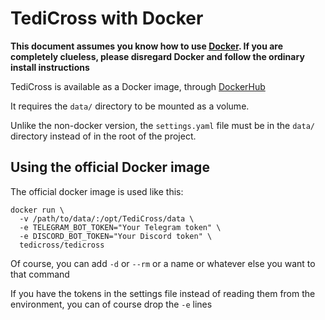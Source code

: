 TediCross with Docker
=====================

**This document assumes you know how to use [Docker](https://en.wikipedia.org/wiki/Docker_(software)). If you are completely clueless, please disregard Docker and follow the ordinary install instructions**

TediCross is available as a Docker image, through [DockerHub](https://cloud.docker.com/u/tedicross/repository/docker/tedicross/tedicross)

It requires the `data/` directory to be mounted as a volume.

Unlike the non-docker version, the `settings.yaml` file must be in the `data/` directory instead of in the root of the project.

Using the official Docker image
-------------------------------

The official docker image is used  like this:

```
docker run \
  -v /path/to/data/:/opt/TediCross/data \
  -e TELEGRAM_BOT_TOKEN="Your Telegram token" \
  -e DISCORD_BOT_TOKEN="Your Discord token" \
  tedicross/tedicross
```

Of course, you can add `-d` or `--rm` or a name or whatever else you want to that command

If you have the tokens in the settings file instead of reading them from the environment, you can of course drop the `-e` lines
